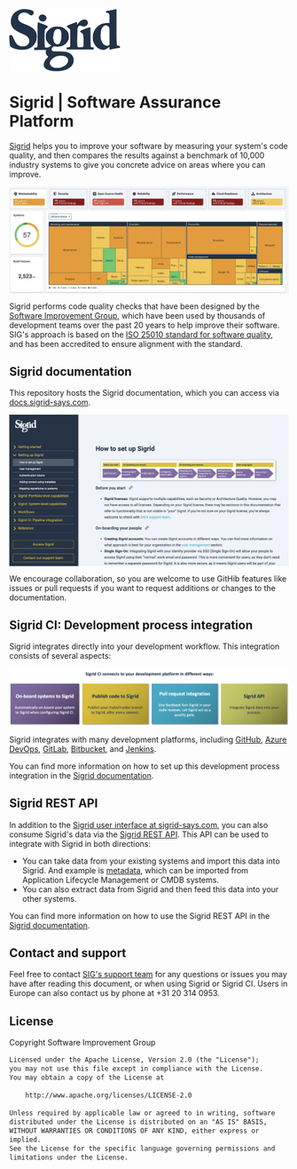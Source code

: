 <img src="docs/images/sigrid-logo-black.svg" width="200" align="center" />

# Sigrid | Software Assurance Platform

[Sigrid](https://www.softwareimprovementgroup.com/solutions/sigrid-software-assurance-platform/) helps you to improve your software by measuring your system's code quality, and then compares the results against a benchmark of 10,000 industry systems to give you concrete advice on areas where you can improve.

<img src="docs/images/overall-portfolio-dashboard.png" width="700" align="center" />

Sigrid performs code quality checks that have been designed by the [Software Improvement Group](https://www.softwareimprovementgroup.com/), which have been used by thousands of development teams over the past 20 years to help improve their software. SIG's approach is based on the [ISO 25010 standard for software quality](https://www.iso.org/standard/35733.html), and has been accredited to ensure alignment with the standard.

## Sigrid documentation

This repository hosts the Sigrid documentation, which you can access via [docs.sigrid-says.com](https://docs.sigrid-says.com). 

<img src="docs/images/documentation-screenshot.png" width="700" align="center" />

We encourage collaboration, so you are welcome to use GitHib features like issues or pull requests if you want to request additions or changes to the documentation.

## Sigrid CI: Development process integration

Sigrid integrates directly into your development workflow. This integration consists of several aspects:

<img src="docs/images/sigridci-features.png" width="800" align="center" />

Sigrid integrates with many development platforms, including [GitHub](https://docs.sigrid-says.com/sigridci-integration/github-actions.html), [Azure DevOps](https://docs.sigrid-says.com/sigridci-integration/azure-devops.html), [GitLab](https://docs.sigrid-says.com/sigridci-integration/gitlab.html), [Bitbucket](https://docs.sigrid-says.com/sigridci-integration/bitbucket-pipelines.html), and [Jenkins](https://docs.sigrid-says.com/sigridci-integration/jenkins.html).

You can find more information on how to set up this development process integration in the [Sigrid documentation](https://docs.sigrid-says.com/sigridci-integration/development-workflows.html).

## Sigrid REST API

In addition to the [Sigrid user interface at sigrid-says.com](https://sigrid-says.com), you can also consume Sigrid's data via the [Sigrid REST API](https://docs.sigrid-says.com/integrations/sigrid-api-documentation.html). This API can be used to integrate with Sigrid in both directions:

- You can take data from your existing systems and import this data into Sigrid. And example is [metadata](https://docs.sigrid-says.com/organization-integration/metadata.html), which can be imported from Application Lifecycle Management or CMDB systems. 
- You can also extract data from Sigrid and then feed this data into your other systems. 

You can find more information on how to use the Sigrid REST API in the [Sigrid documentation](https://docs.sigrid-says.com/reference/sigrid-api-documentation.html). 

## Contact and support

Feel free to contact [SIG's support team](mailto:support@softwareimprovementgroup.com) for any questions or issues you may have after reading this document, or when using Sigrid or Sigrid CI. Users in Europe can also contact us by phone at +31 20 314 0953.

## License

Copyright Software Improvement Group

    Licensed under the Apache License, Version 2.0 (the "License");
    you may not use this file except in compliance with the License.
    You may obtain a copy of the License at

        http://www.apache.org/licenses/LICENSE-2.0

    Unless required by applicable law or agreed to in writing, software
    distributed under the License is distributed on an "AS IS" BASIS,
    WITHOUT WARRANTIES OR CONDITIONS OF ANY KIND, either express or implied.
    See the License for the specific language governing permissions and
    limitations under the License.
    
    
